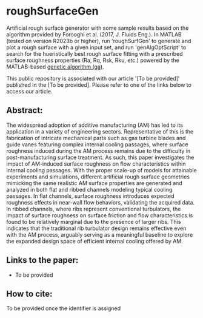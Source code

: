 # roughSurfaceGen
Artificial rough surface generator with some sample results based on the algorithm provided by Forooghi et al. (2017, J. Fluids Eng.). In MATLAB (tested on version R2023b or higher), run 'roughSurfGen' to generate and plot a rough surface with a given input set, and run 'genAlgOptScript' to search for the hueristically best rough surface fitting with a prescribed surface roughness properties (Ra, Rq, Rsk, Rku, etc.) powered by the MATLAB-based [genetic algorithm (ga)](https://www.mathworks.com/help/gads/how-the-genetic-algorithm-works.html).

This public repository is associated with our article '[To be provided]' published in the [To be provided]. Please refer to one of the links below to access our article.

## Abstract:
The widespread adoption of additive manufacturing (AM) has led to its application in a variety of engineering sectors. Representative of this is the fabrication of intricate mechanical parts such as gas turbine blades and guide vanes featuring complex internal cooling passages, where surface roughness induced during the AM process remains due to the difficulty in post-manufacturing surface treatment. As such, this paper investigates the impact of AM-induced surface roughness on flow characteristics within internal cooling passages. With the proper scale-up of models for attainable experiments and simulations, different artificial rough surface geometries mimicking the same realistic AM surface properties are generated and analyzed in both flat and ribbed channels modeling typical cooling passages. In flat channels, surface roughness introduces expected roughness effects in near-wall flow behaviors, validating the acquired data. In ribbed channels, where ribs represent conventional turbulators, the impact of surface roughness on surface friction and flow characteristics is found to be relatively marginal due to the presence of larger ribs. This indicates that the traditional rib turbulator design remains effective even with the AM process, arguably serving as a meaningful baseline to explore the expanded design space of efficient internal cooling offered by AM.

## Links to the paper:
- To be provided

## How to cite:
To be provided once the identifier is assigned